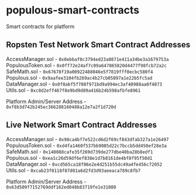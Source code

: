 # populous-smart-contracts
Smart contracts for platform


## Ropsten Test Network Smart Contract Addresses

AccessManager.sol - `0x0ebbaf0c3794ed23a0871e411a34be3a1679753a`   
PopulousToken.sol - `0x0ff72e24af7c09a647865820d4477f98fcb72a2c`      
SafeMath.sol - `0x67678f19a00922488046e5f7819fff0ecbc580f4`          
Populous.sol - `0x9aafee3104fb269ac4b27cb05897a1e22b5fc5ad`    
DataManager.sol -  `0x0f8abf5f708f971bd9a994ec3af40988aa0f4873`     
Utils.sol - `0xc8d2eff467f8e9bd9d89a416b24b598afbfe8961`

Platform Admin/Server Address - `0xf8b3d742b245ec366288160488a12e7a2f1d720d`

## Live Network Smart Contract Addresses

AccessManager.sol - `0x98ca4bf7e522cd6d2f69cf843dfab327a1e26497`   
PopulousToken.sol - `0xd4fa1460f537bb9085d22c7bccb5dd450ef28e3a`      
SafeMath.sol - `0x140088cafe35f269d739de277dbe40ba28b8edf1`          
Populous.sol - `0xea1c26d59df6ef838e1d7b8161de4bf8f95f50d1`    
DataManager.sol - `0xcd565ca18f06e2e4d251b55dc49a4fe456c72052`       
Utils.sol - `0xcab23f0118f87d01a6d2fd3d93aeeaca789c8fb7`

Platform Admin/Server Address - `0x63d509f7152769ddf162ed048b83719fe1e31080`